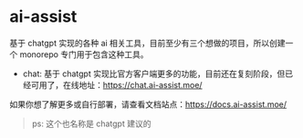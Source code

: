 # ai-assist

基于 chatgpt 实现的各种 ai 相关工具，目前至少有三个想做的项目，所以创建一个 monorepo 专门用于包含这种工具。

- chat: 基于 chatgpt 实现比官方客户端更多的功能，目前还在复刻阶段，但已经可用了，在线地址：<https://chat.ai-assist.moe/>

如果你想了解更多或自行部署，请查看文档站点：<https://docs.ai-assist.moe/>

> ps: 这个也名称是 chatgpt 建议的
